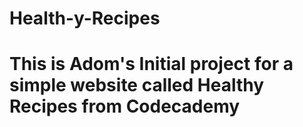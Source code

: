 # Health-y-Recipes
# This is Adom's Initial project for a simple website called Healthy Recipes from Codecademy
